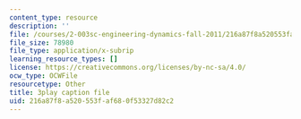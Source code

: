 ```yaml
---
content_type: resource
description: ''
file: /courses/2-003sc-engineering-dynamics-fall-2011/216a87f8a520553faf680f53327d82c2_63sIgMvBuEQ.vtt
file_size: 78980
file_type: application/x-subrip
learning_resource_types: []
license: https://creativecommons.org/licenses/by-nc-sa/4.0/
ocw_type: OCWFile
resourcetype: Other
title: 3play caption file
uid: 216a87f8-a520-553f-af68-0f53327d82c2
---
```

